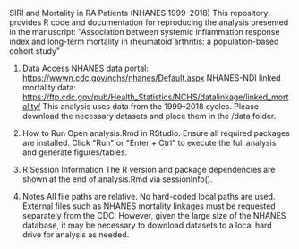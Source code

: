 SIRI and Mortality in RA Patients (NHANES 1999–2018)
This repository provides R code and documentation for reproducing the analysis presented in the manuscript:
"Association between systemic inflammation response index and long-term mortality in rheumatoid arthritis: a population-based cohort study"

1. Data Access
NHANES data portal: https://wwwn.cdc.gov/nchs/nhanes/Default.aspx
NHANES-NDI linked mortality data: https://ftp.cdc.gov/pub/Health_Statistics/NCHS/datalinkage/linked_mortality/
This analysis uses data from the 1999–2018 cycles.
Please download the necessary datasets and place them in the /data folder.

2. How to Run
Open analysis.Rmd in RStudio.
Ensure all required packages are installed.
Click "Run" or "Enter + Ctrl" to execute the full analysis and generate figures/tables.
3. R Session Information
The R version and package dependencies are shown at the end of analysis.Rmd via sessionInfo().

4. Notes
All file paths are relative. No hard-coded local paths are used.
External files such as NHANES mortality linkages must be requested separately from the CDC.
However, given the large size of the NHANES database, it may be necessary to download datasets to a local hard drive for analysis as needed.
